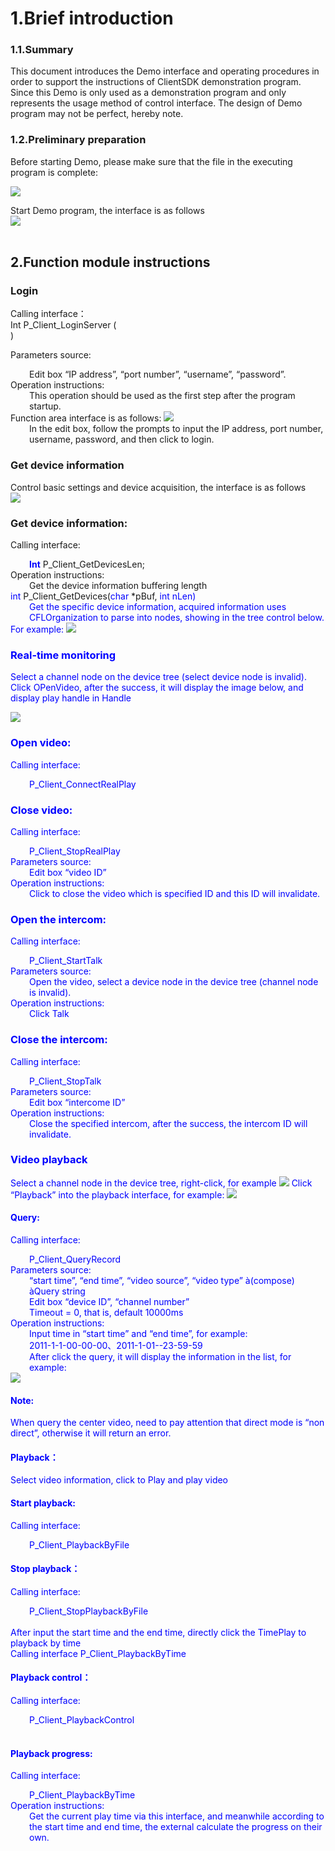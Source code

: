 # 1.Brief introduction

### 1.1.Summary

This document introduces the Demo interface and operating procedures in order to support the instructions of ClientSDK demonstration program.<br/>
Since this Demo is only used as a demonstration program and only represents the usage method of control interface. The design of Demo program may not be perfect, hereby note.



### 1.2.Preliminary preparation

Before starting Demo, please make sure that the file in the executing program is complete:<br/>

<img src="http://open.xmeye.net/upload/image/20161110/1478763898739097377.png">

Start Demo program, the interface is as follows<br/>
<img src="http://open.xmeye.net/upload/image/20161110/1478763898736052953.png">
<br/><br/>

## 2.Function module instructions


### Login ###
Calling interface：<br/>
Int P_Client_LoginServer (<br/>
)

Parameters source: <br/>
<div style="margin-left:30px;">
   Edit box “IP address”, “port number”, “username”, “password”.
</div>
Operation instructions:
<div style="margin-left:30px;">
This operation should be used as the first step after the program startup.
</div>
Function area interface is as follows:
<img src="http://open.xmeye.net/upload/image/20161110/1478763898733004835.png">

<div style="margin-left:30px;">
In the edit box, follow the prompts to input the IP address, port number, username, password, and then click to login.
</div>

### Get device information ###
Control basic settings and device acquisition, the interface is as follows<br/>
<img src="http://open.xmeye.net/upload/image/20161110/1478763898800031683.png">

### Get device information: ###

Calling interface:
<div style="margin-left:30px;">
    <lable style="color:blue;"><b>Int</b></lable>  P_Client_GetDevicesLen;
</div>
Operation instructions:
<div style="margin-left:30px;">
   Get the device information buffering length
</div>
<label style="color:blue;">int</label>  P_Client_GetDevices(<label style="color:blue;">char</label>  *pBuf, <lable style="color:blue;">int</label>  nLen)
<div style="margin-left:30px;">
Get the specific device information, acquired information uses CFLOrganization to parse into nodes, showing in the tree control below.
</div>
For example:
<img src="http://open.xmeye.net/upload/image/20161110/1478763898810097184.png">
<br/>

### Real-time monitoring ###
Select a channel node on the device tree (select device node is invalid).<br>
Click OPenVideo, after the success, it will display the image below, and display play handle in Handle

<img src="http://open.xmeye.net/upload/image/20161110/1478763898839095226.png">

### Open video: ###
Calling interface:
<div style="margin-left:30px;">
P_Client_ConnectRealPlay
</div>
 
### Close video: ###
Calling interface:
<div style="margin-left:30px;">
   P_Client_StopRealPlay
</div>
Parameters source: 
<div style="margin-left:30px;">
     Edit box “video ID”
</div>
Operation instructions:
<div style="margin-left:30px;">
     Click to close the video which is specified ID and this ID will invalidate.
</div>
 

 

### Open the intercom: ###
Calling interface:
<div style="margin-left:30px;">
P_Client_StartTalk
</div>
Parameters source:
<div style="margin-left:30px;">
   Open the video, select a device node in the device tree (channel node is invalid).
</div>
Operation instructions:
<div style="margin-left:30px;">
     Click Talk
</div>
 

### Close the intercom: ###
Calling interface:
<div style="margin-left:30px;">
P_Client_StopTalk
</div>
Parameters source:
<div style="margin-left:30px;">
     Edit box “intercome ID”
</div>
Operation instructions:
<div style="margin-left:30px;">
    Close the specified intercom, after the success, the intercom ID will invalidate.
</div>
 

 

 

 

### Video playback ###
Select a channel node in the device tree, right-click, for example
<img src="http://open.xmeye.net/upload/image/20161110/1478763898822025791.png">
Click “Playback” into the playback interface, for example:
<img src="http://open.xmeye.net/upload/image/20161110/1478763898852035309.png">
<br/>
#### Query: ####
Calling interface:
<div style="margin-left:30px;">
P_Client_QueryRecord
</div>
Parameters source:
<div style="margin-left:30px;">
“start time”, “end time”, “video source”, “video type” à(compose)<br/>
àQuery string<br/>
Edit box “device ID”, “channel number”<br/>
Timeout = 0, that is, default 10000ms<br/>
</div>
Operation instructions:
<div style="margin-left:30px;">
Input time in “start time” and “end time”, for example:<br/>
2011-1-1-00-00-00、2011-1-01--23-59-59<br/>
 After click the query, it will display the information in the list, for example:<br/>
</div>
<img src="http://open.xmeye.net/upload/image/20161110/1478763898864063696.png">
<br/>

#### Note:
When query the center video, need to pay attention that direct mode is “non direct”, otherwise it will return an error.

#### Playback：
Select video information, click to Play and play video

#### Start playback:
Calling interface:
<div style="margin-left:30px;">
P_Client_PlaybackByFile
</div>

#### Stop playback：
Calling interface:
<div style="margin-left:30px;">
P_Client_StopPlaybackByFile
</div><br/>
After input the start time and the end time, directly click the TimePlay to playback by time<br/>
Calling interface P_Client_PlaybackByTime

#### Playback control：
Calling interface:
<div style="margin-left:30px;">
P_Client_PlaybackControl
</div><br/>

#### Playback progress:
Calling interface:
<div style="margin-left:30px;">
P_Client_PlaybackByTime
</div>
Operation instructions:
<div style="margin-left:30px;">
Get the current play time via this interface, and meanwhile according to the start time and end time, the external calculate the progress on their own.
</div><br/>
